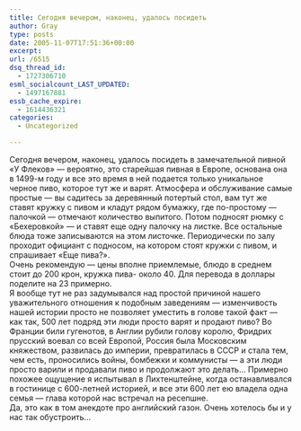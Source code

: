 ```yaml
---
title: Сегодня вечером, наконец, удалось посидеть
author: Gray
type: posts
date: 2005-11-07T17:51:36+00:00
excerpt:
url: /6515
dsq_thread_id:
  - 1727306710
esml_socialcount_LAST_UPDATED:
  - 1497167881
essb_cache_expire:
  - 1614436321
categories:
  - Uncategorized

---
```








Сегодня вечером, наконец, удалось посидеть в замечательной пивной &#171;У Флеков&#187; &#8212; вероятно, это старейшая пивная в Европе, основана она в 1499-м году и все это время в ней подается только уникальное черное пиво, которое тут же и варят. Атмосфера и обслуживание самые простые &#8212; вы садитесь за деревянный потертый стол, вам тут же ставят кружку с пивом и кладут рядом бумажку, где по-простому &#8212; палочкой &#8212; отмечают количество выпитого. Потом подносят рюмку с &#171;Бехеровкой&#187; &#8212; и ставят еще одну палочку на листке. Все остальные блюда тоже записываются на этом листочке. Периодически по залу проходит официант с подносом, на котором стоят кружки с пивом, и спрашивает &#171;Еще пива?&#187;.  
Очень рекомендую &#8212; цены вполне приемлемые, блюдо в среднем стоит до 200 крон, кружка пива- около 40. Для перевода в доллары поделите на 23 примерно.  
Я вообще тут не раз задумывался над простой причиной нашего уважительного отношения к подобным заведениям &#8212; изменчивость нашей истории просто не позволяет уместить в голове такой факт &#8212; как так, 500 лет подряд эти люди просто варят и продают пиво? Во Франции били гугенотов, в Англии рубили голову королю, Фридрих прусский воевал со всей Европой, Россия была Московским княжеством, развилась до империи, превратилась в СССР и стала тем, чем есть, проносились войны, бомбежки и коммунисты &#8212; а эти люди просто варили и продавали пиво и продолжают это делать&#8230; Примерно похожее ощущение я испытывал в Лихтенштейне, когда останавливался в гостинице с 600-летней историей, и все эти 600 лет ею владела одна семья &#8212; глава которой нас встречал на ресепшне.  
Да, это как в том анекдоте про английский газон. Очень хотелось бы и у нас так обустроить&#8230;